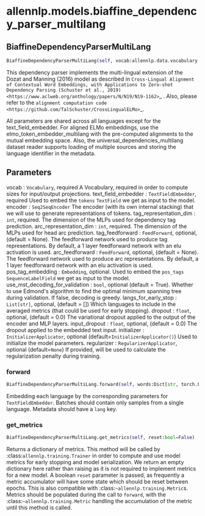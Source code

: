 # allennlp.models.biaffine_dependency_parser_multilang

## BiaffineDependencyParserMultiLang
```python
BiaffineDependencyParserMultiLang(self, vocab:allennlp.data.vocabulary.Vocabulary, text_field_embedder:allennlp.modules.text_field_embedders.text_field_embedder.TextFieldEmbedder, encoder:allennlp.modules.seq2seq_encoders.seq2seq_encoder.Seq2SeqEncoder, tag_representation_dim:int, arc_representation_dim:int, tag_feedforward:allennlp.modules.feedforward.FeedForward=None, arc_feedforward:allennlp.modules.feedforward.FeedForward=None, pos_tag_embedding:allennlp.modules.token_embedders.embedding.Embedding=None, use_mst_decoding_for_validation:bool=True, langs_for_early_stop:List[str]=None, dropout:float=0.0, input_dropout:float=0.0, initializer:allennlp.nn.initializers.InitializerApplicator=<allennlp.nn.initializers.InitializerApplicator object at 0x134a630b8>, regularizer:Union[allennlp.nn.regularizers.regularizer_applicator.RegularizerApplicator, NoneType]=None) -> None
```

This dependency parser implements the multi-lingual extension
of the Dozat and Manning (2016) model as described in
`Cross-Lingual Alignment of Contextual Word Embeddings, with Applications to Zero-shot
Dependency Parsing (Schuster et al., 2019) <https://www.aclweb.org/anthology/papers/N/N19/N19-1162>`_ .
Also, please refer to the `alignment computation code
<https://github.com/TalSchuster/CrossLingualELMo>`_.

All parameters are shared across all languages except for
the text_field_embedder. For aligned ELMo embeddings, use the
elmo_token_embedder_multilang with the pre-computed alignments
to the mutual embedding space.
Also, the universal_dependencies_multilang dataset reader
supports loading of multiple sources and storing the language
identifier in the metadata.


Parameters
----------
vocab : ``Vocabulary``, required
    A Vocabulary, required in order to compute sizes for input/output projections.
text_field_embedder : ``TextFieldEmbedder``, required
    Used to embed the ``tokens`` ``TextField`` we get as input to the model.
encoder : ``Seq2SeqEncoder``
    The encoder (with its own internal stacking) that we will use to generate representations
    of tokens.
tag_representation_dim : ``int``, required.
    The dimension of the MLPs used for dependency tag prediction.
arc_representation_dim : ``int``, required.
    The dimension of the MLPs used for head arc prediction.
tag_feedforward : ``FeedForward``, optional, (default = None).
    The feedforward network used to produce tag representations.
    By default, a 1 layer feedforward network with an elu activation is used.
arc_feedforward : ``FeedForward``, optional, (default = None).
    The feedforward network used to produce arc representations.
    By default, a 1 layer feedforward network with an elu activation is used.
pos_tag_embedding : ``Embedding``, optional.
    Used to embed the ``pos_tags`` ``SequenceLabelField`` we get as input to the model.
use_mst_decoding_for_validation : ``bool``, optional (default = True).
    Whether to use Edmond's algorithm to find the optimal minimum spanning tree during validation.
    If false, decoding is greedy.
langs_for_early_stop : ``List[str]``, optional, (default = [])
    Which languages to include in the averaged metrics
    (that could be used for early stopping).
dropout : ``float``, optional, (default = 0.0)
    The variational dropout applied to the output of the encoder and MLP layers.
input_dropout : ``float``, optional, (default = 0.0)
    The dropout applied to the embedded text input.
initializer : ``InitializerApplicator``, optional (default=``InitializerApplicator()``)
    Used to initialize the model parameters.
regularizer : ``RegularizerApplicator``, optional (default=``None``)
    If provided, will be used to calculate the regularization penalty during training.

### forward
```python
BiaffineDependencyParserMultiLang.forward(self, words:Dict[str, torch.LongTensor], pos_tags:torch.LongTensor, metadata:List[Dict[str, Any]], head_tags:torch.LongTensor=None, head_indices:torch.LongTensor=None) -> Dict[str, torch.Tensor]
```

Embedding each language by the corresponding parameters for
``TextFieldEmbedder``. Batches should contain only samples from a
single language.
Metadata should have a ``lang`` key.

### get_metrics
```python
BiaffineDependencyParserMultiLang.get_metrics(self, reset:bool=False) -> Dict[str, float]
```

Returns a dictionary of metrics. This method will be called by
:class:`allennlp.training.Trainer` in order to compute and use model metrics for early
stopping and model serialization.  We return an empty dictionary here rather than raising
as it is not required to implement metrics for a new model.  A boolean `reset` parameter is
passed, as frequently a metric accumulator will have some state which should be reset
between epochs. This is also compatible with :class:`~allennlp.training.Metric`s. Metrics
should be populated during the call to ``forward``, with the
:class:`~allennlp.training.Metric` handling the accumulation of the metric until this
method is called.

